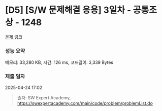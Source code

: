 # [D5] [S/W 문제해결 응용] 3일차 - 공통조상 - 1248 

[문제 링크](https://swexpertacademy.com/main/code/problem/problemDetail.do?contestProbId=AV15PTkqAPYCFAYD) 

### 성능 요약

메모리: 33,280 KB, 시간: 126 ms, 코드길이: 3,339 Bytes

### 제출 일자

2025-04-24 17:02



> 출처: SW Expert Academy, https://swexpertacademy.com/main/code/problem/problemList.do